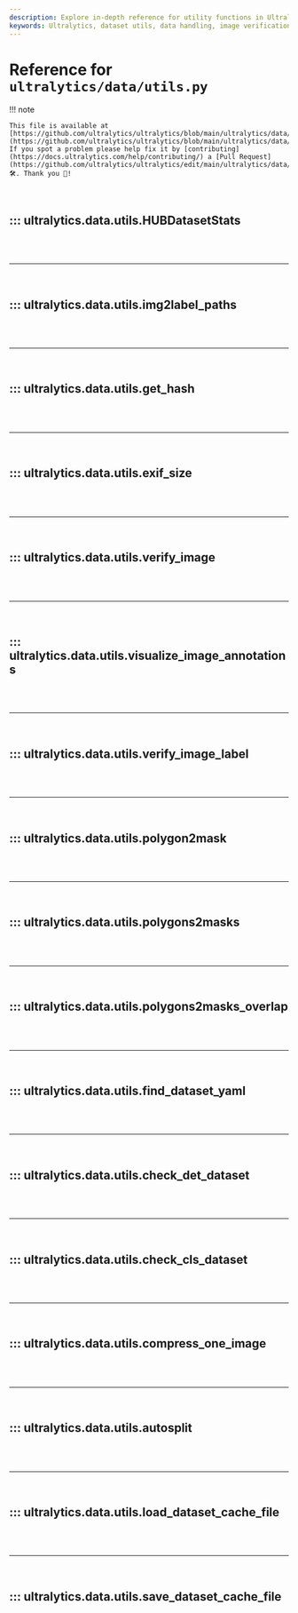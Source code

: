 ```yaml
---
description: Explore in-depth reference for utility functions in Ultralytics data module. Learn about image verification, dataset handling, and more.
keywords: Ultralytics, dataset utils, data handling, image verification, Python, data module
---
```


# Reference for `ultralytics/data/utils.py`

!!! note

    This file is available at [https://github.com/ultralytics/ultralytics/blob/main/ultralytics/data/utils.py](https://github.com/ultralytics/ultralytics/blob/main/ultralytics/data/utils.py). If you spot a problem please help fix it by [contributing](https://docs.ultralytics.com/help/contributing/) a [Pull Request](https://github.com/ultralytics/ultralytics/edit/main/ultralytics/data/utils.py) 🛠️. Thank you 🙏!

<br>

## ::: ultralytics.data.utils.HUBDatasetStats

<br><br><hr><br>

## ::: ultralytics.data.utils.img2label_paths

<br><br><hr><br>

## ::: ultralytics.data.utils.get_hash

<br><br><hr><br>

## ::: ultralytics.data.utils.exif_size

<br><br><hr><br>

## ::: ultralytics.data.utils.verify_image

<br><br><hr><br>

## ::: ultralytics.data.utils.visualize_image_annotations

<br><br><hr><br>

## ::: ultralytics.data.utils.verify_image_label

<br><br><hr><br>

## ::: ultralytics.data.utils.polygon2mask

<br><br><hr><br>

## ::: ultralytics.data.utils.polygons2masks

<br><br><hr><br>

## ::: ultralytics.data.utils.polygons2masks_overlap

<br><br><hr><br>

## ::: ultralytics.data.utils.find_dataset_yaml

<br><br><hr><br>

## ::: ultralytics.data.utils.check_det_dataset

<br><br><hr><br>

## ::: ultralytics.data.utils.check_cls_dataset

<br><br><hr><br>

## ::: ultralytics.data.utils.compress_one_image

<br><br><hr><br>

## ::: ultralytics.data.utils.autosplit

<br><br><hr><br>

## ::: ultralytics.data.utils.load_dataset_cache_file

<br><br><hr><br>

## ::: ultralytics.data.utils.save_dataset_cache_file

<br><br>
